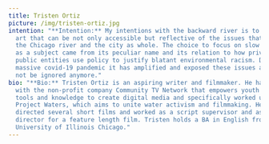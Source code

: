 ```yaml
---
title: Tristen Ortiz
picture: /img/tristen-ortiz.jpg
intention: "**Intention:** My intentions with the backward river is to create
  art that can be not only accessible but reflective of the issues that surround
  the Chicago river and the city as whole. The choice to focus on slow violence
  as a subject came from its peculiar name and its relation to how private and
  public entities use policy to justify blatant environmental racism. Due to the
  massive covid-19 pandemic it has amplified and exposed these issues and it can
  not be ignored anymore."
bio: "**Bio:** Tristen Ortiz is an aspiring writer and filmmaker. He has worked
  with the non-profit company Community TV Network that empowers youth with the
  tools and knowledge to create digital media and specifically worked under
  Project Waters, which aims to unite water activism and filmmaking. He has
  directed several short films and worked as a script supervisor and assistant
  director for a feature length film. Tristen holds a BA in English from the
  University of Illinois Chicago."
---
```

